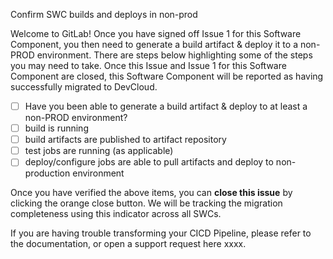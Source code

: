 Confirm SWC builds and deploys in non-prod

Welcome to GitLab! Once you have signed off Issue 1 for this Software Component, you then need to generate a build artifact & deploy it to a non-PROD environment. There are steps below highlighting some of the steps you may need to take. Once this Issue and Issue 1 for this Software Component are closed, this Software Component will be reported as having successfully migrated to DevCloud.

- [ ] Have you been able to generate a build artifact & deploy to at least a non-PROD environment? 
- [ ] build is running
- [ ] build artifacts are published to artifact repository
- [ ] test jobs are running (as applicable)
- [ ] deploy/configure jobs are able to pull artifacts and deploy to non-production environment

Once you have verified the above items, you can **close this issue** by clicking the orange close button. We will be tracking the migration completeness using this indicator across all SWCs.

If you are having trouble transforming your CICD Pipeline, please refer to the documentation, or open a support request here xxxx.
